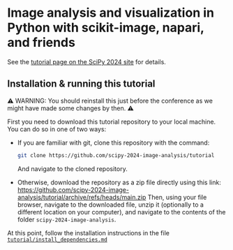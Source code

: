 # Image analysis and visualization in Python with scikit-image, napari, and friends

See the [tutorial page on the SciPy 2024
site](https://cfp.scipy.org/2024/talk/PQMQ3K/) for details.

## Installation & running this tutorial

⚠️ WARNING: You should reinstall this just before the conference as we might
have made some changes by then. ⚠️

First you need to download this tutorial repository to your local machine.
You can do so in one of two ways:

- If you are familiar with git, clone this repository with the command:
  ```sh
  git clone https://github.com/scipy-2024-image-analysis/tutorial
  ```
  And navigate to the cloned repository.

- Otherwise, download the repository as a zip file directly using this link:
  https://github.com/scipy-2024-image-analysis/tutorial/archive/refs/heads/main.zip
  Then, using your file browser, navigate to the downloaded file, unzip it
  (optionally to a different location on your computer), and navigate to the
  contents of the folder `scipy-2024-image-analysis`.

At this point, follow the installation instructions in the file
[`tutorial/install_dependencies.md`](https://github.com/scipy-2024-image-analysis/tutorial/blob/main/tutorial/install_dependencies.md)
